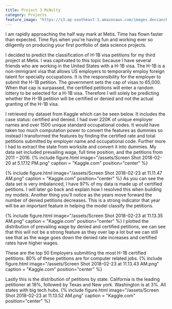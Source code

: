 ```yaml
---
title: Project 3 McNulty
category: Projects
feature_image: "https://s3.ap-southeast-1.amazonaws.com/images.deccanchronicle.com/dc-Cover-lupa3v07ggq6gjq856d4rap9q3-20170131065003.Medi.jpeg"
---
```

I am rapidly approaching the half way mark at Metis. Time has flown faster than expected. Time flys when you're having fun and working ever so diligently on producing your first portfolio of data science projects.

<!-- more -->

I decided to predict the classification of H-1B visa petitions for my third project at Metis. I was capitvated to this topic because I have several friends who are working in the United States with a H-1B visa. The H-1B is a non-immigrant visa that allows US employers to temporarily employ foreign talent for specialty occupations. It is the responsibility for the employer to submit the H-1B petition.  The government sets the cap of visas to 65,000. When that cap is surpassed, the certified petitions will enter a random lottery to be selected for a H-1B  visa. Therefore I will solely be predicting whether the H-1B  petition will be certified or denied and not the actual granting of the H-1B visa.

I retrieved my dataset from Kaggle which can be seen below. It includes the case status: certified and denied. I had over 220K of unique employer names and over 1500 unique standard occupational codes. It would have taken too much computation power to convert the features as dummies so instead I transformed the features by finding the certified rate and total petitions submitted by employer name and occupational code. Further more I had to extract the state from worksite and convert it into dummies. My data set included prevailing wage, full time position, and the petitions from 2011 – 2016.
{% include figure.html image="/assets/Screen Shot 2018-02-20 at 5.17.12 PM.png" caption = "Kaggle.com" position="center" %}


{% include figure.html image="/assets/Screen Shot 2018-02-23 at 11.11.47 AM.png" caption = "Kaggle.com" position="center" %}
As you can see the data set is very imbalanced, I have 97% of  my data is made up of certified petitions. I will later go back and explain how I resolved this when building my models. Another thing you’ll notice as the years move forward the number of denied petitions decreases. This is a strong indicator that year will be an important feature in helping the model classify the petitions.

{% include figure.html image="/assets/Screen Shot 2018-02-23 at 11.13.35 AM.png" caption = "Kaggle.com" position="center" %}
I plotted the distribution of prevailing wage by denied and certified petitions, we can see that this will not be a strong feature as they over lap a lot but we can still see that as the wage goes down the denied rate increases and certified rates have higher wages.

These are the top 50 Employers submitting the most H-1B certified petitions.  80% of these petitions are for computer related jobs.
{% include figure.html image="/assets/Screen Shot 2018-02-23 at 11.13.43 AM.png" caption = "Kaggle.com" position="center" %}

Lastly this is the distribution of petitions by state. California is the leading petitioner at 18%, followed by Texas and New york. Washington is at 3%. All states with big tech hubs.
{% include figure.html image="/assets/Screen Shot 2018-02-23 at 11.13.52 AM.png" caption = "Kaggle.com" position="center" %}

